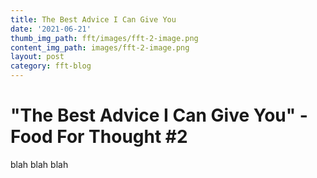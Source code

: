 ```yaml
---
title: The Best Advice I Can Give You
date: '2021-06-21'
thumb_img_path: fft/images/fft-2-image.png
content_img_path: images/fft-2-image.png
layout: post
category: fft-blog
---
```


# "The Best Advice I Can Give You" - Food For Thought \#2

blah blah blah

